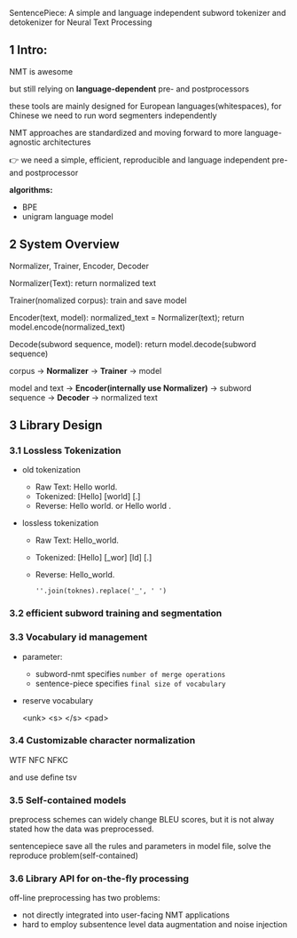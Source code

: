 SentencePiece: A simple and language independent subword tokenizer and detokenizer for Neural Text Processing

## 1 Intro:

NMT is awesome

but still relying on **language-dependent** pre- and postprocessors

these tools are mainly designed for European languages(whitespaces), for Chinese we need to run word segmenters independently

NMT approaches are standardized and moving forward to more language-agnostic architectures

👉 we need a simple, efficient, reproducible and language independent pre- and postprocessor

**algorithms:**

- BPE
- unigram language model

## 2 System Overview

Normalizer, Trainer, Encoder, Decoder

Normalizer(Text): return normalized text

Trainer(nomalized corpus): train and save model

Encoder(text, model): normalized_text = Normalizer(text); return model.encode(normalized_text)

Decode(subword sequence, model): return model.decode(subword sequence)

corpus -> **Normalizer** -> **Trainer** -> model

model and text -> **Encoder(internally use Normalizer)** -> subword sequence -> **Decoder** -> normalized text

## 3 Library Design

### 3.1 Lossless Tokenization

- old tokenization

    - Raw Text: Hello world.
    - Tokenized: [Hello] [world] [.]
    - Reverse: Hello world. or Hello world .

- lossless tokenization

    - Raw Text: Hello_world.

    - Tokenized: [Hello] [_wor] [ld] [.]

    - Reverse: Hello_world.

        `''.join(toknes).replace('_', ' ')`

### 3.2 efficient subword training and segmentation

### 3.3 Vocabulary id management

- parameter:
    - subword-nmt specifies `number of merge operations`
    - sentence-piece specifies `final size of vocabulary`

- reserve vocabulary

    \<unk> \<s> \</s> \<pad>

### 3.4 Customizable character normalization

WTF NFC NFKC

and use define tsv

### 3.5 Self-contained models

preprocess schemes can widely change BLEU scores, but it is not alway stated how the data was preprocessed.

sentencepiece save all the rules and parameters in model file, solve the reproduce problem(self-contained)

### 3.6 Library API for on-the-fly processing

off-line preprocessing has two problems:

- not directly integrated into user-facing NMT applications
- hard to employ subsentence level data augmentation and noise injection